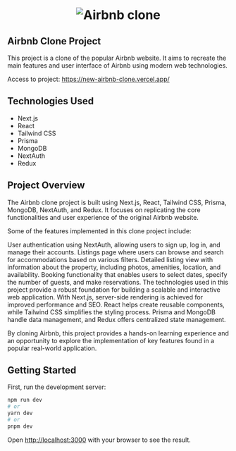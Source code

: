<h1 align="center">
    <img alt="Airbnb clone" title="Airbnb clone" src="https://new-airbnb-clone.vercel.app/_next/image?url=https%3A%2F%2Fres.cloudinary.com%2Fdqpsm5wkq%2Fimage%2Fupload%2Fv1684287066%2Ftoeszwz2u08twejkappq.jpg&w=1920&q=100" />
</h1>



## Airbnb Clone Project
This project is a clone of the popular Airbnb website. It aims to recreate the main features and user interface of Airbnb using modern web technologies.

Access to project: https://new-airbnb-clone.vercel.app/

## Technologies Used
- Next.js
- React
- Tailwind CSS
- Prisma
- MongoDB
- NextAuth
- Redux

## Project Overview
The Airbnb clone project is built using Next.js, React, Tailwind CSS, Prisma, MongoDB, NextAuth, and Redux. It focuses on replicating the core functionalities and user experience of the original Airbnb website.

Some of the features implemented in this clone project include:

User authentication using NextAuth, allowing users to sign up, log in, and manage their accounts.
Listings page where users can browse and search for accommodations based on various filters.
Detailed listing view with information about the property, including photos, amenities, location, and availability.
Booking functionality that enables users to select dates, specify the number of guests, and make reservations.
The technologies used in this project provide a robust foundation for building a scalable and interactive web application. With Next.js, server-side rendering is achieved for improved performance and SEO. React helps create reusable components, while Tailwind CSS simplifies the styling process. Prisma and MongoDB handle data management, and Redux offers centralized state management.

By cloning Airbnb, this project provides a hands-on learning experience and an opportunity to explore the implementation of key features found in a popular real-world application.

## Getting Started

First, run the development server:

```bash
npm run dev
# or
yarn dev
# or
pnpm dev
```

Open [http://localhost:3000](http://localhost:3000) with your browser to see the result.
